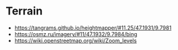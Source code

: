 # Terrain

- https://tangrams.github.io/heightmapper/#11.25/47.1931/9.7981
- https://osmz.ru/imagery/#11/47.1932/9.7984/bing
- https://wiki.openstreetmap.org/wiki/Zoom_levels


